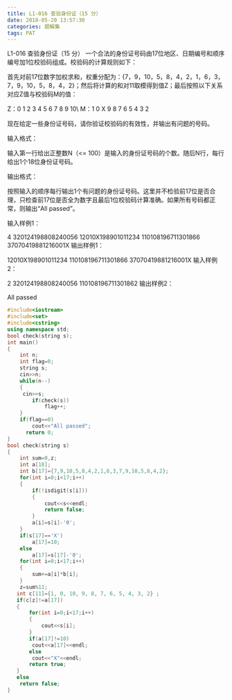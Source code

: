 ```yaml
---
title: L1-016 查验身份证（15 分）
date: 2018-05-20 13:57:30
categories: 题解集
tags: PAT
---
```


L1-016 查验身份证（15 分）
一个合法的身份证号码由17位地区、日期编号和顺序编号加1位校验码组成。校验码的计算规则如下：

首先对前17位数字加权求和，权重分配为：{7，9，10，5，8，4，2，1，6，3，7，9，10，5，8，4，2}；然后将计算的和对11取模得到值Z；最后按照以下关系对应Z值与校验码M的值：

Z：0 1 2 3 4 5 6 7 8 9 10\ M：1 0 X 9 8 7 6 5 4 3 2

现在给定一些身份证号码，请你验证校验码的有效性，并输出有问题的号码。

输入格式：

输入第一行给出正整数N（<= 100）是输入的身份证号码的个数。随后N行，每行给出1个18位身份证号码。

输出格式：

按照输入的顺序每行输出1个有问题的身份证号码。这里并不检验前17位是否合理，只检查前17位是否全为数字且最后1位校验码计算准确。如果所有号码都正常，则输出“All passed”。

输入样例1：

4
320124198808240056
12010X198901011234
110108196711301866
37070419881216001X
输出样例1：

12010X198901011234
110108196711301866
37070419881216001X
输入样例2：

2
320124198808240056
110108196711301862
输出样例2：

All passed

```cpp
#include<iostream>
#include<set>
#include<cstring>
using namespace std;
bool check(string s);
int main()
{
    int n;
    int flag=0;
    string s;
    cin>>n;
    while(n--)
    {
     cin>>s;
        if(check(s))
            flag++;
    }
    if(flag==0)
        cout<<"All passed";
      return 0;
}
bool check(string s)
{
    int sum=0,z;
    int a[18];
    int b[17]={7,9,10,5,8,4,2,1,6,3,7,9,10,5,8,4,2};
    for(int i=0;i<17;i++)
    {
        if(!isdigit(s[i]))
        {
            cout<<s<<endl;
            return false;
        }
        a[i]=s[i]-'0';
    }
    if(s[17]=='X')
        a[17]=10;
    else
        a[17]=s[17]-'0';
    for(int i=0;i<17;i++)
    {
        sum+=a[i]*b[i];
    }
    z=sum%11;
   int c[11]={1, 0, 10, 9, 8, 7, 6, 5, 4, 3, 2} ;
   if(c[z]!=a[17])
   {
       for(int i=0;i<17;i++)
       {
           cout<<s[i];
       }
       if(a[17]!=10)
        cout<<a[17]<<endl;
       else
        cout<<"X"<<endl;
       return true;
   }
   else
    return false;
}

```